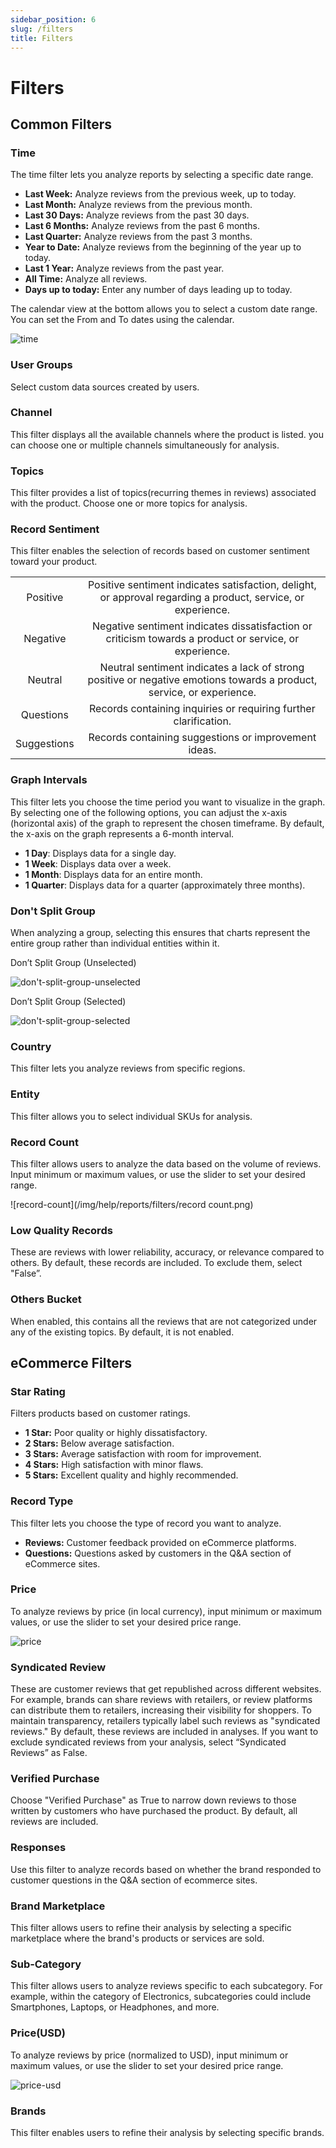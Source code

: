 ```yaml
---
sidebar_position: 6
slug: /filters
title: Filters
---
```

# **Filters**

## **Common Filters**

### **Time**

The time filter lets you analyze reports by selecting a specific date range.

- **Last Week:** Analyze reviews from the previous week, up to today.
- **Last Month:** Analyze reviews from the previous month.
- **Last 30 Days:** Analyze reviews from the past 30 days.
- **Last 6 Months:** Analyze reviews from the past 6 months.
- **Last Quarter:** Analyze reviews from the past 3 months.
- **Year to Date:** Analyze reviews from the beginning of the year up to today.
- **Last 1 Year:** Analyze reviews from the past year.
- **All Time:** Analyze all reviews.
- **Days up to today:** Enter any number of days leading up to today.

The calendar view at the bottom allows you to select a custom date range. You can set the From and To dates using the calendar.

![time](/img/help/reports/filters/time.png)

### **User Groups**
Select custom data sources created by users.

### **Channel**
This filter displays all the available channels where the product is listed. you can choose one or multiple channels simultaneously for analysis.

### **Topics**
This filter provides a list of topics(recurring themes in reviews) associated with the product. Choose one or more topics for analysis.

### **Record Sentiment**
This filter enables the selection of records based on customer sentiment toward your product.

|         	|                                                                                                                   	|
| :---------: | :-------------------------------------------------------------------------------------------------------------------: |
|   Positive  |  	Positive sentiment indicates satisfaction, delight, or approval regarding a product, service, or experience. 	|
|   Negative  |     	Negative sentiment indicates dissatisfaction or criticism towards a product or service, or experience.    	|
|   Neutral   | Neutral sentiment indicates a lack of strong positive or negative emotions towards a product, service, or experience. |
|  Questions  |                        	Records containing inquiries or requiring further clarification.                       	|
| Suggestions |                              	Records containing suggestions or improvement ideas.                             	|

### **Graph Intervals**
This filter lets you choose the time period you want to visualize in the graph. By selecting one of the following options, you can adjust the x-axis (horizontal axis) of the graph to represent the chosen timeframe. By default, the x-axis on the graph represents a 6-month interval.

- **1 Day**: Displays data for a single day.
- **1 Week**: Displays data over a week.
- **1 Month**: Displays data for an entire month.
- **1 Quarter**: Displays data for a quarter (approximately three months).

### **Don't Split Group**
When analyzing a group, selecting this ensures that charts represent the entire group rather than individual entities within it.

Don’t Split Group (Unselected)

![don't-split-group-unselected](/img/help/reports/filters/don't-split-group-unselected.png)

Don’t Split Group (Selected)

![don't-split-group-selected](/img/help/reports/filters/don't-split-group-selected.png)

### **Country**
This filter lets you analyze reviews from specific regions.

### **Entity**
This filter allows you to select individual SKUs for analysis.

### **Record Count**
This filter allows users to analyze the data based on the volume of reviews. Input minimum or maximum values, or use the slider to set your desired range.

![record-count](/img/help/reports/filters/record count.png)

### **Low Quality Records**
These are reviews with lower reliability, accuracy, or relevance compared to others. By default, these records are included. To exclude them, select "False”.

### **Others Bucket**
When enabled, this contains all the reviews that are not categorized under any of the existing topics. By default, it is not enabled.

## **eCommerce Filters**

### **Star Rating**

Filters products based on customer ratings.

- **1 Star:** Poor quality or highly dissatisfactory.
- **2 Stars:** Below average satisfaction.
- **3 Stars:** Average satisfaction with room for improvement.
- **4 Stars:** High satisfaction with minor flaws.
- **5 Stars:** Excellent quality and highly recommended.

### **Record Type**
This filter lets you choose the type of record you want to analyze.

- **Reviews:** Customer feedback provided on eCommerce platforms.
- **Questions:** Questions asked by customers in the Q\&A section of eCommerce sites.

### **Price**
To analyze reviews by price (in local currency), input minimum or maximum values, or use the slider to set your desired price range.

![price](/img/help/reports/filters/price.png)

### **Syndicated Review**
These are customer reviews that get republished across different websites. For example, brands can share reviews with retailers, or review platforms can distribute them to retailers, increasing their visibility for shoppers. To maintain transparency, retailers typically label such reviews as "syndicated reviews." By default, these reviews are included in analyses. If you want to exclude syndicated reviews from your analysis, select “Syndicated Reviews” as False.

### **Verified Purchase**
Choose "Verified Purchase" as True to narrow down reviews to those written by customers who have purchased the product. By default, all reviews are included.

### **Responses**
Use this filter to analyze records based on whether the brand responded to customer questions in the Q\&A section of ecommerce sites.

### **Brand Marketplace**
This filter allows users to refine their analysis by selecting a specific marketplace where the brand's products or services are sold.

### **Sub-Category**
This filter allows users to analyze reviews specific to each subcategory. For example, within the category of Electronics, subcategories could include Smartphones, Laptops, or Headphones, and more.

### **Price(USD)**
To analyze reviews by price (normalized to USD), input minimum or maximum values, or use the slider to set your desired price range.

![price-usd](/img/help/reports/filters/price-usd.png)

### **Brands**
This filter enables users to refine their analysis by selecting specific brands.



